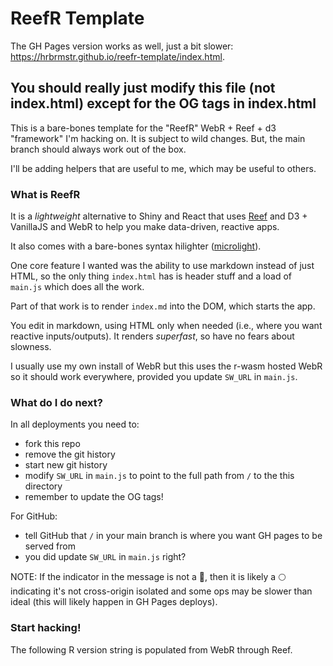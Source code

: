 # ReefR Template

The GH Pages version works as well, just a bit slower: <https://hrbrmstr.github.io/reefr-template/index.html>.

## You should really just modify this file (not index.html) except for the OG tags in index.html

<div id="message"></div>

This is a bare-bones template for the "ReefR" WebR + Reef + d3 "framework" I'm hacking on. It is subject to wild changes. But, the main branch should always work out of the box.

I'll be adding helpers that are useful to me, which may be useful to others.

### What is ReefR

It is a _lightweight_ alternative to Shiny and React that uses [Reef](https://reefjs.com/) and D3 + VanillaJS and WebR to help you make data-driven, reactive apps.

It also comes with a bare-bones syntax hilighter ([microlight](https://asvd.github.io/microlight/)).

One core feature I wanted was the ability to use markdown instead of just HTML, so the only thing `index.html` has is header stuff and a load of `main.js` which does all the work.

Part of that work is to render `index.md` into the DOM, which starts the app.

You edit in markdown, using HTML only when needed (i.e., where you want reactive inputs/outputs). It renders _superfast_, so have no fears about slowness.

I usually use my own install of WebR but this uses the r-wasm hosted WebR so it should work everywhere, provided you update `SW_URL` in `main.js`.

### What do I do next?

In all deployments you need to:

- fork this repo
- remove the git history
- start new git history
- modify `SW_URL` in `main.js` to point to the full path from `/` to the this directory
- remember to update the OG tags!

For GitHub:

- tell GitHub that `/` in your main branch is where you want GH pages to be served from
- you did update `SW_URL` in `main.js` right?

NOTE: If the indicator in the message is not a 🔵, then it is likely a 🌕 indicating it's not cross-origin isolated and some ops may be slower than ideal (this will likely happen in GH Pages deploys).

### Start hacking!

The following R version string is populated from WebR through Reef.

<pre id="r-version"></pre>